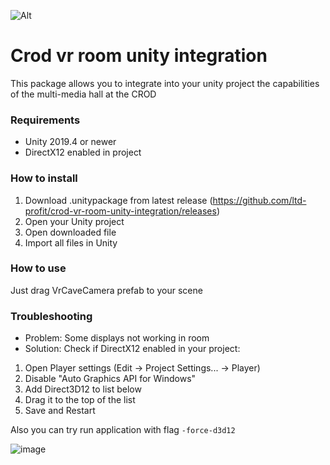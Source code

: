![Alt](https://repobeats.axiom.co/api/embed/6f930d0faebcdc1f5bad03a91d06e91d4522aee3.svg "Repobeats analytics image")

# Crod vr room unity integration
This package allows you to integrate into your unity project the capabilities of the multi-media hall at the CROD 

### Requirements
- Unity 2019.4 or newer
- DirectX12 enabled in project

### How to install
1. Download .unitypackage from latest release (https://github.com/ltd-profit/crod-vr-room-unity-integration/releases)
2. Open your Unity project
3. Open downloaded file
4. Import all files in Unity

### How to use
Just drag VrCaveCamera prefab to your scene

### Troubleshooting
- Problem: 
Some displays not working in room
- Solution: 
Check if DirectX12 enabled in your project:
1. Open Player settings (Edit -> Project Settings... -> Player)
2. Disable "Auto Graphics API for Windows"
3. Add Direct3D12 to list below
4. Drag it to the top of the list
5. Save and Restart

Also you can try run application with flag `-force-d3d12`

![image](https://user-images.githubusercontent.com/38568293/146192491-e31ce095-4eaa-4a32-a3ac-6bee2176800c.png)

